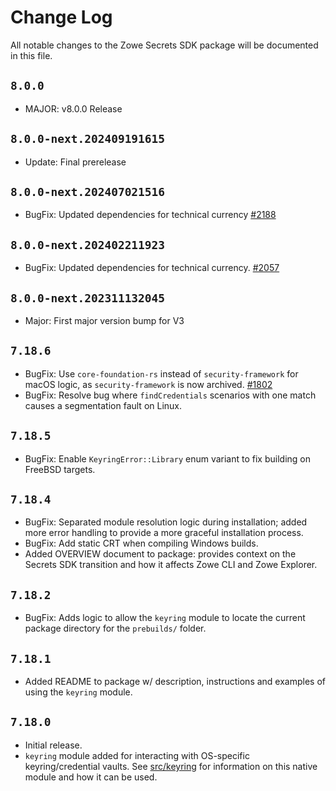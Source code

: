 # Change Log

All notable changes to the Zowe Secrets SDK package will be documented in this file.

## `8.0.0`

- MAJOR: v8.0.0 Release

## `8.0.0-next.202409191615`

- Update: Final prerelease

## `8.0.0-next.202407021516`

- BugFix: Updated dependencies for technical currency [#2188](https://github.com/zowe/zowe-cli/pull/2188)

## `8.0.0-next.202402211923`

- BugFix: Updated dependencies for technical currency. [#2057](https://github.com/zowe/zowe-cli/pull/2057)

## `8.0.0-next.202311132045`

- Major: First major version bump for V3

## `7.18.6`

- BugFix: Use `core-foundation-rs` instead of `security-framework` for macOS logic, as `security-framework` is now archived. [#1802](https://github.com/zowe/zowe-cli/issues/1802)
- BugFix: Resolve bug where `findCredentials` scenarios with one match causes a segmentation fault on Linux.

## `7.18.5`

- BugFix: Enable `KeyringError::Library` enum variant to fix building on FreeBSD targets.

## `7.18.4`

- BugFix: Separated module resolution logic during installation; added more error handling to provide a more graceful installation process.
- BugFix: Add static CRT when compiling Windows builds.
- Added OVERVIEW document to package: provides context on the Secrets SDK transition and how it affects Zowe CLI and Zowe Explorer.

## `7.18.2`

- BugFix: Adds logic to allow the `keyring` module to locate the current package directory for the `prebuilds/` folder.

## `7.18.1`

- Added README to package w/ description, instructions and examples of using the `keyring` module.

## `7.18.0`

- Initial release.
- `keyring` module added for interacting with OS-specific keyring/credential vaults. See [src/keyring](src/keyring/README.md) for information on this native module and how it can be used.
